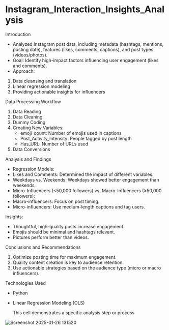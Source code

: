 # Instagram_Interaction_Insights_Analysis

Introduction
- Analyzed Instagram post data, including metadata (hashtags, mentions, posting date), features (likes, comments, captions), and post types (videos/photos).
- Goal: Identify high-impact factors influencing user engagement (likes and comments).
- Approach:
1. Data cleansing and translation
2. Linear regression modeling
3. Providing actionable insights for influencers

Data Processing Workflow
1. Data Reading
2. Data Cleaning
3. Dummy Coding
4. Creating New Variables:
   - emoji_count: Number of emojis used in captions
   - Post_Activity_Intensity: People tagged by post length
   - Has_URL: Number of URLs used
5. Data Conversions

Analysis and Findings
- Regression Models:
- Likes and Comments: Determined the impact of different variables.
- Weekdays vs. Weekends: Weekdays showed better engagement than weekends.
- Micro-Influencers (<50,000 followers) vs. Macro-Influencers (≥50,000 followers):
- Macro-influencers: Focus on post timing.
- Micro-influencers: Use medium-length captions and tag users.

Insights:
- Thoughtful, high-quality posts increase engagement.
- Emojis should be minimal and hashtags relevant.
- Pictures perform better than videos.

Conclusions and Recommendations
1. Optimize posting time for maximum engagement.
2. Quality content creation is key to audience retention.
3. Use actionable strategies based on the audience type (micro or macro influencers).

Technologies Used
- Python
- Linear Regression Modeling (OLS)

  This cell demonstrates a specific analysis step or process
  




![Screenshot 2025-01-26 131520](https://github.com/user-attachments/assets/1713cbb5-7ade-4513-a962-ffee48eac333)
